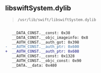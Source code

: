## libswiftSystem.dylib

> `/usr/lib/swift/libswiftSystem.dylib`

```diff

   __DATA_CONST.__const: 0x38
   __DATA_CONST.__objc_imageinfo: 0x8
   __AUTH_CONST.__auth_got: 0x398
-  __AUTH_CONST.__auth_ptr: 0x600
+  __AUTH_CONST.__auth_ptr: 0x608
   __AUTH_CONST.__const: 0x1328
   __AUTH_CONST.__objc_const: 0x90
   __DATA.__data: 0x480

```
